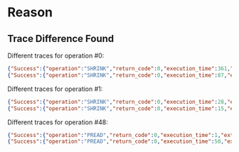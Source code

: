 Reason
======

Trace Difference Found
----------------------

Different traces for operation #0:

```json
{"Success":{"operation":"SHRINK","return_code":0,"execution_time":361,"extra":{"hash":null,"timestamps":[{"owner":"dir","atime":true,"mtime":true,"ctime":true}]}}}
{"Success":{"operation":"SHRINK","return_code":0,"execution_time":87,"extra":{"hash":null,"timestamps":[{"owner":"dir","atime":true,"mtime":false,"ctime":false}]}}}
```

Different traces for operation #1:

```json
{"Success":{"operation":"SHRINK","return_code":0,"execution_time":28,"extra":{"hash":null,"timestamps":[{"owner":"dir","atime":true,"mtime":false,"ctime":false}]}}}
{"Success":{"operation":"SHRINK","return_code":0,"execution_time":15,"extra":{"hash":null,"timestamps":[{"owner":"dir","atime":false,"mtime":false,"ctime":false}]}}}
```

Different traces for operation #48:

```json
{"Success":{"operation":"PREAD","return_code":0,"execution_time":1,"extra":{"hash":1873913666579263196,"timestamps":[{"owner":"file","atime":false,"mtime":false,"ctime":false}]}}}
{"Success":{"operation":"PREAD","return_code":0,"execution_time":50,"extra":{"hash":1873913666579263196,"timestamps":[{"owner":"file","atime":true,"mtime":false,"ctime":false}]}}}
```

